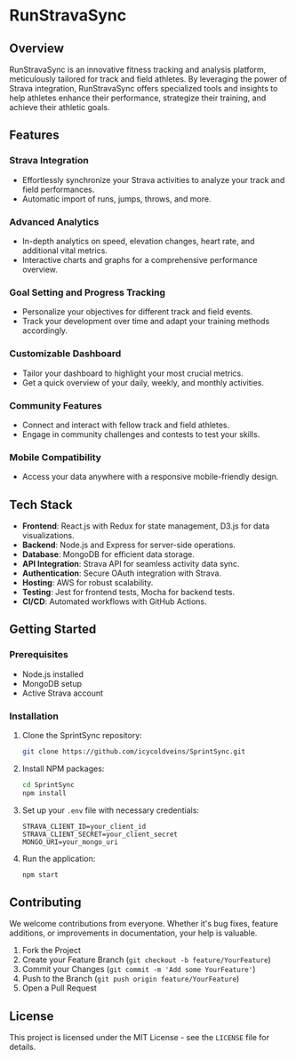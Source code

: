# RunStravaSync

## Overview

RunStravaSync is an innovative fitness tracking and analysis platform, meticulously tailored for track and field athletes. By leveraging the power of Strava integration, RunStravaSync offers specialized tools and insights to help athletes enhance their performance, strategize their training, and achieve their athletic goals.

## Features

### Strava Integration

- Effortlessly synchronize your Strava activities to analyze your track and field performances.
- Automatic import of runs, jumps, throws, and more.

### Advanced Analytics

- In-depth analytics on speed, elevation changes, heart rate, and additional vital metrics.
- Interactive charts and graphs for a comprehensive performance overview.

### Goal Setting and Progress Tracking

- Personalize your objectives for different track and field events.
- Track your development over time and adapt your training methods accordingly.

### Customizable Dashboard

- Tailor your dashboard to highlight your most crucial metrics.
- Get a quick overview of your daily, weekly, and monthly activities.

### Community Features

- Connect and interact with fellow track and field athletes.
- Engage in community challenges and contests to test your skills.

### Mobile Compatibility

- Access your data anywhere with a responsive mobile-friendly design.

## Tech Stack

- **Frontend**: React.js with Redux for state management, D3.js for data visualizations.
- **Backend**: Node.js and Express for server-side operations.
- **Database**: MongoDB for efficient data storage.
- **API Integration**: Strava API for seamless activity data sync.
- **Authentication**: Secure OAuth integration with Strava.
- **Hosting**: AWS for robust scalability.
- **Testing**: Jest for frontend tests, Mocha for backend tests.
- **CI/CD**: Automated workflows with GitHub Actions.

## Getting Started

### Prerequisites

- Node.js installed
- MongoDB setup
- Active Strava account

### Installation

1. Clone the SprintSync repository:
   ```bash
   git clone https://github.com/icycoldveins/SprintSync.git
   ```
2. Install NPM packages:
   ```bash
   cd SprintSync
   npm install
   ```
3. Set up your `.env` file with necessary credentials:
   ```
   STRAVA_CLIENT_ID=your_client_id
   STRAVA_CLIENT_SECRET=your_client_secret
   MONGO_URI=your_mongo_uri
   ```
4. Run the application:
   ```bash
   npm start
   ```

## Contributing

We welcome contributions from everyone. Whether it's bug fixes, feature additions, or improvements in documentation, your help is valuable.

1. Fork the Project
2. Create your Feature Branch (`git checkout -b feature/YourFeature`)
3. Commit your Changes (`git commit -m 'Add some YourFeature'`)
4. Push to the Branch (`git push origin feature/YourFeature`)
5. Open a Pull Request

## License

This project is licensed under the MIT License - see the `LICENSE` file for details.
